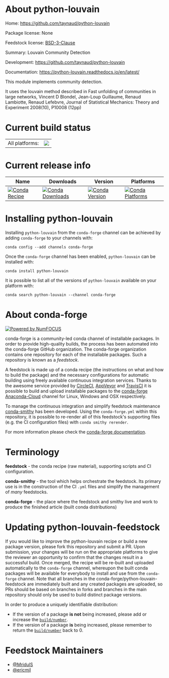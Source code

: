 About python-louvain
====================

Home: https://github.com/taynaud/python-louvain

Package license: None

Feedstock license: [BSD-3-Clause](https://github.com/conda-forge/python-louvain-feedstock/blob/master/LICENSE.txt)

Summary: Louvain Community Detection

Development: https://github.com/taynaud/python-louvain

Documentation: https://python-louvain.readthedocs.io/en/latest/

This module implements community detection.

It uses the louvain method described in Fast unfolding of communities in
large networks, Vincent D Blondel, Jean-Loup Guillaume, Renaud Lambiotte,
Renaud Lefebvre, Journal of Statistical Mechanics: Theory and Experiment
2008(10), P10008 (12pp)


Current build status
====================


<table><tr><td>All platforms:</td>
    <td>
      <a href="https://dev.azure.com/conda-forge/feedstock-builds/_build/latest?definitionId=4773&branchName=master">
        <img src="https://dev.azure.com/conda-forge/feedstock-builds/_apis/build/status/python-louvain-feedstock?branchName=master">
      </a>
    </td>
  </tr>
</table>

Current release info
====================

| Name | Downloads | Version | Platforms |
| --- | --- | --- | --- |
| [![Conda Recipe](https://img.shields.io/badge/recipe-python--louvain-green.svg)](https://anaconda.org/conda-forge/python-louvain) | [![Conda Downloads](https://img.shields.io/conda/dn/conda-forge/python-louvain.svg)](https://anaconda.org/conda-forge/python-louvain) | [![Conda Version](https://img.shields.io/conda/vn/conda-forge/python-louvain.svg)](https://anaconda.org/conda-forge/python-louvain) | [![Conda Platforms](https://img.shields.io/conda/pn/conda-forge/python-louvain.svg)](https://anaconda.org/conda-forge/python-louvain) |

Installing python-louvain
=========================

Installing `python-louvain` from the `conda-forge` channel can be achieved by adding `conda-forge` to your channels with:

```
conda config --add channels conda-forge
```

Once the `conda-forge` channel has been enabled, `python-louvain` can be installed with:

```
conda install python-louvain
```

It is possible to list all of the versions of `python-louvain` available on your platform with:

```
conda search python-louvain --channel conda-forge
```


About conda-forge
=================

[![Powered by NumFOCUS](https://img.shields.io/badge/powered%20by-NumFOCUS-orange.svg?style=flat&colorA=E1523D&colorB=007D8A)](http://numfocus.org)

conda-forge is a community-led conda channel of installable packages.
In order to provide high-quality builds, the process has been automated into the
conda-forge GitHub organization. The conda-forge organization contains one repository
for each of the installable packages. Such a repository is known as a *feedstock*.

A feedstock is made up of a conda recipe (the instructions on what and how to build
the package) and the necessary configurations for automatic building using freely
available continuous integration services. Thanks to the awesome service provided by
[CircleCI](https://circleci.com/), [AppVeyor](https://www.appveyor.com/)
and [TravisCI](https://travis-ci.com/) it is possible to build and upload installable
packages to the [conda-forge](https://anaconda.org/conda-forge)
[Anaconda-Cloud](https://anaconda.org/) channel for Linux, Windows and OSX respectively.

To manage the continuous integration and simplify feedstock maintenance
[conda-smithy](https://github.com/conda-forge/conda-smithy) has been developed.
Using the ``conda-forge.yml`` within this repository, it is possible to re-render all of
this feedstock's supporting files (e.g. the CI configuration files) with ``conda smithy rerender``.

For more information please check the [conda-forge documentation](https://conda-forge.org/docs/).

Terminology
===========

**feedstock** - the conda recipe (raw material), supporting scripts and CI configuration.

**conda-smithy** - the tool which helps orchestrate the feedstock.
                   Its primary use is in the construction of the CI ``.yml`` files
                   and simplify the management of *many* feedstocks.

**conda-forge** - the place where the feedstock and smithy live and work to
                  produce the finished article (built conda distributions)


Updating python-louvain-feedstock
=================================

If you would like to improve the python-louvain recipe or build a new
package version, please fork this repository and submit a PR. Upon submission,
your changes will be run on the appropriate platforms to give the reviewer an
opportunity to confirm that the changes result in a successful build. Once
merged, the recipe will be re-built and uploaded automatically to the
`conda-forge` channel, whereupon the built conda packages will be available for
everybody to install and use from the `conda-forge` channel.
Note that all branches in the conda-forge/python-louvain-feedstock are
immediately built and any created packages are uploaded, so PRs should be based
on branches in forks and branches in the main repository should only be used to
build distinct package versions.

In order to produce a uniquely identifiable distribution:
 * If the version of a package **is not** being increased, please add or increase
   the [``build/number``](https://conda.io/docs/user-guide/tasks/build-packages/define-metadata.html#build-number-and-string).
 * If the version of a package **is** being increased, please remember to return
   the [``build/number``](https://conda.io/docs/user-guide/tasks/build-packages/define-metadata.html#build-number-and-string)
   back to 0.

Feedstock Maintainers
=====================

* [@MridulS](https://github.com/MridulS/)
* [@ericmjl](https://github.com/ericmjl/)


